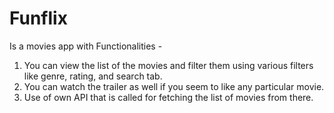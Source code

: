 # Funflix

Is a movies app with
Functionalities - 
1. You can view the list of the movies and filter them using various filters like genre, rating, and search tab. 
2. You can watch the trailer as well if you seem to like any particular movie.
3. Use of own API that is called for fetching the list of movies from there. 
